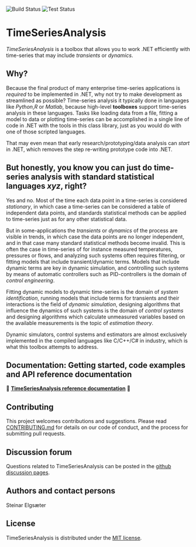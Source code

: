 
![Build Status](https://github.com/equinor/TimeSeriesAnalysis/actions/workflows/build.yml/badge.svg?branch=master)
![Test Status](https://github.com/equinor/TimeSeriesAnalysis/actions/workflows/tests.yml/badge.svg?branch=master)


# TimeSeriesAnalysis
*TimeSeriesAnalysis* is a toolbox that allows you to work .NET efficiently with time-series that may include *transients* or *dynamics*.

## Why?
Because the final product of many enterprise time-series applications is *required* to be implemented in .NET, why not try to make development as streamlined as possible?
Time-series analysis it typically done in languages like *Python*,*R* or *Matlab*, because high-level **toolboxes** support time-series analysis in these languages.
Tasks like loading data from a file, fitting a model to data or plotting time-series can be accomplished in a single line of code in .NET with the tools in this class library, just as you would do with one of those scripted languages.

That may even mean that early research/prototyping/data analysis can *start* in .NET, which removes the step re-writing prototype code into .NET.

## But honestly, you know you can just do time-series analysis with standard statistical languages *xyz*, right? 

Yes and no. Most of the time each data point in a time-series is considered *stationary*, in which case a time-series can be considered a table of independent data points, and standards statistical methods can be applied to time-series just as for any other statistical data. 

But in some-applications the *transients* or *dynamics* of the process are visible in trends, in which case the data points are no longer independent, and in that case many standard statistical methods become invalid. This is often the case in time-series of for instance measured temperatures, pressures or flows, and analyzing such systems often requires filtering, or fitting models that include transient/dynamic terms. Models that include dynamic terms are key in dynamic simulation, and controlling such systems by means of automatic controllers such as PID-controllers is the domain of *control engineering*. 

Fitting dynamic models to dynamic time-series is the domain of *system identification*, running models that include terms for transients and their interactions is the field of *dynamic simulation*, designing algorithms that influence the dynamics of such systems is the domain of *control systems* and designing algorithms which calculate unmeasured variables based on the available measurements is the topic of *estimation theory*.

Dynamic simulators, control systems and estimators are almost exclusively implemented in the compiled languages like C/C++/C# in industry, which is what this toolbox attempts to address. 

## Documentation: Getting started, code examples and API reference documentation

:red_circle: **<a href="https://equinor.github.io/TimeSeriesAnalysis">TimeSeriesAnalysis reference documentation</a>** :red_circle:


## Contributing
This project welcomes contributions and suggestions. 
Please read [CONTRIBUTING.md](contributing.md) for details on our code of conduct, and the process for submitting pull requests. 

## Discussion forum
Questions related to TimeSeriesAnalysis can be posted in the [github discussion pages](https://github.com/equinor/TimeSeriesAnalysis/discussions).

## Authors and contact persons
Steinar Elgsæter

## License
TimeSeriesAnalysis is distributed under the [MIT license](LICENSE).
